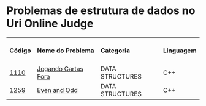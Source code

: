 # Problemas de estrutura de dados no Uri Online Judge

<table>
        <tr>
            <td>
                <h4>Código</h4>
            </td>
            <td>
                <h4>Nome do Problema</h4>
            </td>
            <td>
                <h4>Categoria</h4>
            </td>
            <td>
                <h4>Linguagem</h4>
            </td>
        </tr>
        <tr>
            <td>
                <a href="https://github.com/codeYann/uri-clang/blob/master/src/data-structures/1110.cpp"
                    _target="blank">1110</a>
            </td>
            <td>
                <a href="https://www.urionlinejudge.com.br/judge/pt/problems/view/1110">Jogando Cartas Fora</a>
            </td>
            <td>DATA STRUCTURES</td>
            <td>C++</td>
        </tr>
        <tr>
            <td>
                <a href="https://github.com/codeYann/uri-clang/blob/master/src/data-structures/1259.cpp"
                    _target="blank">1259</a>
            </td>
            <td>
                <a href="https://www.urionlinejudge.com.br/judge/en/problems/view/1259">Even and Odd</a>
            </td>
            <td>DATA STRUCTURES</td>
            <td>C++</td>
        </tr>
</table>